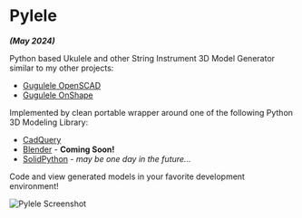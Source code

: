 # Pylele

***(May 2024)***

Python based Ukulele and other String Instrument 3D Model Generator similar to my other projects:
* [Gugulele OpenSCAD](https://github.com/bguan/gugulele)
* [Gugulele OnShape](https://cad.onshape.com/documents/5d1958b45f2484ebebb64adf/w/d0b2164f9e843f6c6ce251e7/e/f0e54aef28e6154294039ef1?renderMode=0&uiState=664913bd22703c32bc251667)

Implemented by clean portable wrapper around one of the following Python 3D Modeling Library:
* [CadQuery](https://github.com/CadQuery/cadquery)
* [Blender](https://github.com/blender/blender) - **Coming Soon!**
* [SolidPython](https://github.com/SolidCode/SolidPython) - *may be one day in the future...*

Code and view generated models in your favorite development environment!

![Pylele Screenshot ](https://github.com/bguan/pylele/assets/1054657/2c089b16-d2ea-4ce2-85fa-f7d800cc4280)
